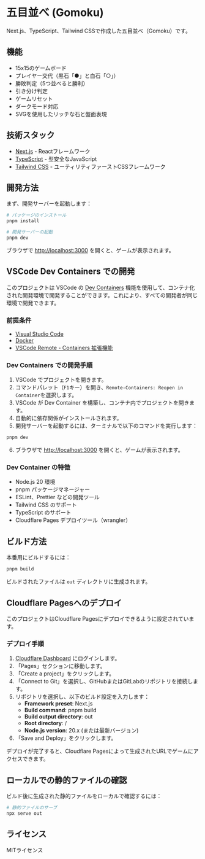 # 五目並べ (Gomoku)

Next.js、TypeScript、Tailwind CSSで作成した五目並べ（Gomoku）です。

## 機能

- 15x15のゲームボード
- プレイヤー交代（黒石「●」と白石「○」）
- 勝敗判定（5つ並べると勝利）
- 引き分け判定
- ゲームリセット
- ダークモード対応
- SVGを使用したリッチな石と盤面表現

## 技術スタック

- [Next.js](https://nextjs.org/) - Reactフレームワーク
- [TypeScript](https://www.typescriptlang.org/) - 型安全なJavaScript
- [Tailwind CSS](https://tailwindcss.com/) - ユーティリティファーストCSSフレームワーク

## 開発方法

まず、開発サーバーを起動します：

```bash
# パッケージのインストール
pnpm install

# 開発サーバーの起動
pnpm dev
```

ブラウザで [http://localhost:3000](http://localhost:3000) を開くと、ゲームが表示されます。

## VSCode Dev Containers での開発

このプロジェクトは VSCode の [Dev Containers](https://code.visualstudio.com/docs/remote/containers) 機能を使用して、コンテナ化された開発環境で開発することができます。これにより、すべての開発者が同じ環境で開発できます。

### 前提条件

- [Visual Studio Code](https://code.visualstudio.com/)
- [Docker](https://www.docker.com/products/docker-desktop)
- [VSCode Remote - Containers 拡張機能](https://marketplace.visualstudio.com/items?itemName=ms-vscode-remote.remote-containers)

### Dev Containers での開発手順

1. VSCode でプロジェクトを開きます。
2. コマンドパレット（`F1`キー）を開き、`Remote-Containers: Reopen in Container`を選択します。
3. VSCode が Dev Container を構築し、コンテナ内でプロジェクトを開きます。
4. 自動的に依存関係がインストールされます。
5. 開発サーバーを起動するには、ターミナルで以下のコマンドを実行します：

```bash
pnpm dev
```

6. ブラウザで [http://localhost:3000](http://localhost:3000) を開くと、ゲームが表示されます。

### Dev Container の特徴

- Node.js 20 環境
- pnpm パッケージマネージャー
- ESLint、Prettier などの開発ツール
- Tailwind CSS のサポート
- TypeScript のサポート
- Cloudflare Pages デプロイツール（wrangler）

## ビルド方法

本番用にビルドするには：

```bash
pnpm build
```

ビルドされたファイルは `out` ディレクトリに生成されます。

## Cloudflare Pagesへのデプロイ

このプロジェクトはCloudflare Pagesにデプロイできるように設定されています。

### デプロイ手順

1. [Cloudflare Dashboard](https://dash.cloudflare.com/) にログインします。
2. 「Pages」セクションに移動します。
3. 「Create a project」をクリックします。
4. 「Connect to Git」を選択し、GitHubまたはGitLabのリポジトリを接続します。
5. リポジトリを選択し、以下のビルド設定を入力します：
   - **Framework preset**: Next.js
   - **Build command**: pnpm build
   - **Build output directory**: out
   - **Root directory**: /
   - **Node.js version**: 20.x (または最新バージョン)
6. 「Save and Deploy」をクリックします。

デプロイが完了すると、Cloudflare Pagesによって生成されたURLでゲームにアクセスできます。

## ローカルでの静的ファイルの確認

ビルド後に生成された静的ファイルをローカルで確認するには：

```bash
# 静的ファイルのサーブ
npx serve out
```

## ライセンス

MITライセンス
